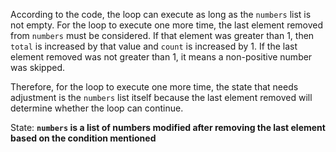 According to the code, the loop can execute as long as the `numbers` list is not empty. For the loop to execute one more time, the last element removed from `numbers` must be considered. If that element was greater than 1, then `total` is increased by that value and `count` is increased by 1. If the last element removed was not greater than 1, it means a non-positive number was skipped.

Therefore, for the loop to execute one more time, the state that needs adjustment is the `numbers` list itself because the last element removed will determine whether the loop can continue.

State: **`numbers` is a list of numbers modified after removing the last element based on the condition mentioned**